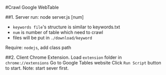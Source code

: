 #Crawl Google WebTable

##1. Server
run:
	node server.js <keywords file> [num]
* `keywords file`'s structure is similar to keywords.txt
* `num` is number of table which need to crawl
* files will be put in `./download/keyword`

Require: `nodejs`, add class path

##2. Client
Chrome Extension.
Load `extension` folder in `chrome://extensions`
Go to Google Tables website
Click `Run Script` button to start.
Note: start sever first.